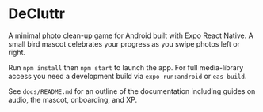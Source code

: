 # DeCluttr

A minimal photo clean-up game for Android built with Expo React Native. A small bird mascot celebrates your progress as you swipe photos left or right.

Run `npm install` then `npm start` to launch the app. For full media-library access you need a development build via `expo run:android` or `eas build`.

See `docs/README.md` for an outline of the documentation including guides on audio, the mascot, onboarding, and XP.
